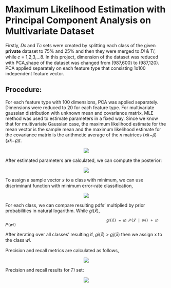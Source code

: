# Maximum Likelihood Estimation with Principal Component Analysis on Multivariate Dataset

Firstly, 𝐷𝑐 and 𝑇𝑐 sets were created by splitting each class of the given **private** dataset to 75% and 25% and then they were merged to 𝐷𝑖 & 𝑇𝑖, while 𝑐 = 1,2,3,…8. In this project, dimension of the dataset was reduced with PCA,shape of the dataset was changed from (987,600) to (987,120). PCA applied separately on each feature type that consisting 1x100 independent feature vector.

## Procedure:

For each feature type with 100 dimensions, PCA was applied separately. Dimensions were reduced to 20 for each feature type. For multivariate gaussian distribution with unknown mean and covariance matrix, MLE method was used to estimate parameters in a fixed way. Since we know that for multivariate Gaussian case, the maximum likelihood estimate for the mean vector is the sample mean and the maximum likelihood estimate for the covariance matrix is the arithmetic average of the 𝑛 matrices (𝑥𝑘−𝜇̂)(𝑥𝑘−𝜇̂)𝑡.

<p align="center">
  <img src="https://i.ibb.co/BKRYkJ5/Screenshot-1.png">
</p>

After estimated parameters are calculated, we can compute the posterior:

<p align="center">
  <img src="https://i.ibb.co/Drdh88m/Screenshot-2.png">
</p>
To assign a sample vector 𝑥 to a class with minimum, we can use discriminant function with minimum error-rate classification,

<p align="center">
  <img src="https://i.ibb.co/DCMNBjz/Screenshot-3.png">
</p>
For each class, we can compare resulting pdfs’ multiplied by prior probabilities in natural logarithm. While 𝑔𝑖(𝑥⃗),

                                                𝑔𝑖(𝑥⃗) = 𝑙𝑛 𝑃(𝑥⃗ | 𝑤𝑖) + 𝑙𝑛 𝑃(𝑤𝑖)

After iterating over all classes’ resulting if, 𝑔𝑖(𝑥⃗) > 𝑔𝑗(𝑥⃗) then we assign x to the class 𝑤𝑖.

Precision and recall metrics are calculated as follows,

<p align="center">
  <img src="https://i.ibb.co/sb8FCcY/Screenshot-4.png">
</p>
Precision and recall results for 𝑇𝑖 set:

<p align="center">
  <img src="https://i.ibb.co/bFzT9mZ/Screenshot-5.png">
</p>
